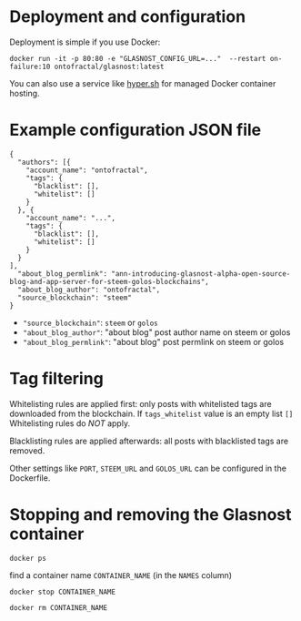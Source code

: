 # Deployment and configuration

Deployment is simple if you use Docker:

```
docker run -it -p 80:80 -e "GLASNOST_CONFIG_URL=..."  --restart on-failure:10 ontofractal/glasnost:latest
```

You can also use a service like [hyper.sh](https://hyper.sh/) for managed Docker container hosting.

# Example configuration JSON file

```
{
  "authors": [{
    "account_name": "ontofractal",
    "tags": {
      "blacklist": [],
      "whitelist": []
    }
  }, {
    "account_name": "...",
    "tags": {
      "blacklist": [],
      "whitelist": []
    }
  }
],
  "about_blog_permlink": "ann-introducing-glasnost-alpha-open-source-blog-and-app-server-for-steem-golos-blockchains",
  "about_blog_author": "ontofractal",
  "source_blockchain": "steem"
}

```

* `"source_blockchain"`: `steem` or `golos`
* `"about_blog_author"`: "about blog" post author name on steem or golos
* `"about_blog_permlink"`: "about blog" post permlink on steem or golos

# Tag filtering

Whitelisting rules are applied first: only posts with whitelisted tags are downloaded from the blockchain.
If `tags_whitelist` value is an empty list `[]` Whitelisting rules do *NOT* apply.

Blacklisting rules are applied afterwards: all posts with blacklisted tags are removed.



Other settings like `PORT`, `STEEM_URL` and `GOLOS_URL` can be configured in the Dockerfile.

# Stopping and removing the Glasnost container

```
docker ps
```
find a container name `CONTAINER_NAME` (in the `NAMES` column)

```
docker stop CONTAINER_NAME
```
```
docker rm CONTAINER_NAME
```
